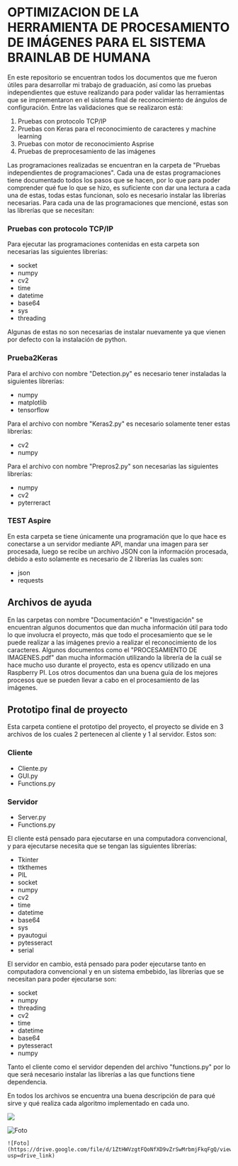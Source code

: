 ﻿# OPTIMIZACION DE LA HERRAMIENTA DE PROCESAMIENTO DE IMÁGENES PARA EL SISTEMA BRAINLAB DE HUMANA


En este repositorio se encuentran todos los documentos que me fueron útiles para desarrollar mi trabajo de graduación, así como las pruebas independientes que estuve realizando para poder validar las herramientas que se imprementaron en el sistema final de reconocimiento de ángulos de configuración. Entre las validaciones que se realizaron está:

1. Pruebas con protocolo TCP/IP
2. Pruebas con Keras para el reconocimiento de caracteres y machine learning
3. Pruebas con motor de reconocimiento Asprise
4. Pruebas de preprocesamiento de las imágenes

Las programaciones realizadas se encuentran en la carpeta de "Pruebas independientes de programaciones".
Cada una de estas programaciones tiene documentado todos los pasos que se hacen, por lo que para poder comprender qué fue lo que se hizo, es suficiente con dar una lectura a cada una de estas, todas estas funcionan, solo es necesario instalar las librerías necesarias. Para cada una de las programaciones que mencioné, estas son las librerías que se necesitan:

### Pruebas con protocolo TCP/IP

Para ejecutar las programaciones contenidas en esta carpeta son necesarias las siguientes librerías:

- socket
- numpy
- cv2
- time
- datetime
- base64
- sys
- threading

Algunas de estas no son necesarias de instalar nuevamente ya que vienen por defecto con la instalación de python. 

### Prueba2Keras

Para el archivo con nombre "Detection.py" es necesario tener instaladas la siguientes librerías:

- numpy
- matplotlib
- tensorflow

Para el archivo con nombre "Keras2.py" es necesario solamente tener estas librerías:

- cv2
- numpy

Para el archivo con nombre "Prepros2.py" son necesarias las siguientes librerías:

- numpy
- cv2
- pyterreract

### TEST Aspire

En esta carpeta se tiene únicamente una programación que lo que hace es conectarse a un servidor mediante API, mandar una imagen para ser procesada, luego se recibe un archivo JSON con la información procesada, debido a esto solamente es necesario de 2 librerías las cuales son:

- json
- requests

## Archivos de ayuda

En las carpetas con nombre "Documentación" e "Investigación" se encuentran algunos documentos que dan mucha información útil para todo lo que involucra el proyecto, más que todo el procesamiento que se le puede realizar a las imágenes previo a realizar el reconocimiento de los caracteres. Algunos documentos como el "PROCESAMIENTO DE IMAGENES.pdf" dan mucha información utilizando la librería de la cuál se hace mucho uso durante el proyecto, esta es opencv utilizado en una Raspberry PI. Los otros documentos dan una buena guía de los mejores procesos que se pueden llevar a cabo en el procesamiento de las imágenes.

## Prototipo final de proyecto

Esta carpeta contiene el prototipo del proyecto, el proyecto se divide en 3 archivos de los cuales 2 pertenecen al cliente y 1 al servidor. Estos son:
### Cliente
- Cliente.py
- GUI.py
- Functions.py
### Servidor
- Server.py
- Functions.py

El cliente está pensado para ejecutarse en una computadora convencional, y para ejecutarse necesita que se tengan las siguientes librerías:

- Tkinter
- ttkthemes
- PIL
- socket
- numpy
- cv2
- time
- datetime
- base64
- sys
- pyautogui
- pytesseract
- serial

El servidor en cambio, está pensado para poder ejecutarse tanto en computadora convencional y en un sistema embebido, las librerías que se necesitan para poder ejecutarse son:

- socket
- numpy
- threading
- cv2
- time
- datetime
- base64
- pytesseract
- numpy

Tanto el cliente como el servidor dependen del archivo "functions.py" por lo que será necesario instalar las librerías a las que functions tiene dependencia.

En todos los archivos se encuentra una buena descripción de para qué sirve y qué realiza cada algoritmo implementado en cada uno.


![](https://drive.google.com/file/d/1_VVN-TtumUwr993h8hRWZ2wOp4otvdEz/view?usp=drive_link)

![Foto](https://drive.google.com/file/d/1ZtHWVzgtFQoNfXD9vZrSwMrbmjFkqFgQ/view?usp=drive_link)
``` 
![Foto](https://drive.google.com/file/d/1ZtHWVzgtFQoNfXD9vZrSwMrbmjFkqFgQ/view?usp=drive_link)